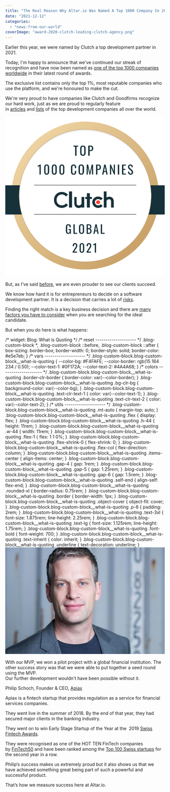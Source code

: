 ```yaml
---
title: "The Real Reason Why Altar.io Was Named A Top 1000 Company In 2021"
date: "2021-12-12"
categories: 
  - "news-from-our-world"
coverImage: "award-2020-clutch-leading-clutch-agency.png"
---
```


Earlier this year, we were named by Clutch a top development partner in 2021.

Today, I'm happy to announce that we've continued our streak of recognition and have now been named as [one of the top 1000 companies worldwide](https://clutch.co/press-releases/clutch-1000-2021-report?utm_campaign=Awards%20Notifications&utm_medium=email&_hsmi=190415663&_hsenc=p2ANqtz-_zj1RlH0GSKCfTSRkNhJrcZlN55RBWfAnaPmAEAZciOSH673SB8w3YXzRUgisF-rNfc--KdnMNDjhH3Rhsdp4CX3cB8Q&utm_content=190412339&utm_source=hs_email) in their latest round of awards.

The exclusive list contains only the top 1%, most reputable companies who use the platform, and we're honoured to make the cut.

We're very proud to have companies like Clutch and Goodfirms recognize our hard work, just as we are proud to regularly feature in [articles](https://medium.com/@merdekiti/15-top-web-development-companies-in-2020-c666cd178476) and [lists](https://digital.com/custom-software-development-companies/) of the top development companies all over the world.

![Clutch 1000 Award](images/CLUTCH-1000-HQ.png)

But, as I’ve said [before](https://altar.io/altar-io-named-leading-b2b-company-by-clutch-co/), we are even prouder to see our clients succeed. 

We know how hard it is for entrepreneurs to decide on a software development partner. It is a decision that carries a lot of [risks](https://altar.io/10-reasons-why-outsourcing-software-development-fails/). 

Finding the right match is a key business decision and there are [many factors you have to consider](https://altar.io/founders-guide-how-to-outsource-software-development-2020/) when you are searching for the ideal candidate. 

But when you do here is what happens: 

/\* widget: Blog: What is Quoting \*/ /\* reset -------------------- \*/ .blog-custom-block \*, .blog-custom-block ::before, .blog-custom-block ::after { box-sizing: border-box; border-width: 0; border-style: solid; border-color: #e5e7eb; } /\* vars -------------------- \*/ .blog-custom-block.blog-custom-block\_\_what-is-quoting { --color-bg: #F4FAFE; --color-border: rgb(15 164 234 / 0.50); --color-text-1: #0F172A; --color-text-2: #4A4A68; } /\* colors -------------------- \*/ .blog-custom-block.blog-custom-block\_\_what-is-quoting .border-clr-border { border-color: var(--color-border); } .blog-custom-block.blog-custom-block\_\_what-is-quoting .bg-clr-bg { background-color: var(--color-bg); } .blog-custom-block.blog-custom-block\_\_what-is-quoting .text-clr-text-1 { color: var(--color-text-1); } .blog-custom-block.blog-custom-block\_\_what-is-quoting .text-clr-text-2 { color: var(--color-text-2); } /\* utils -------------------- \*/ .blog-custom-block.blog-custom-block\_\_what-is-quoting .mt-auto { margin-top: auto; } .blog-custom-block.blog-custom-block\_\_what-is-quoting .flex { display: flex; } .blog-custom-block.blog-custom-block\_\_what-is-quoting .h-44 { height: 11rem; } .blog-custom-block.blog-custom-block\_\_what-is-quoting .w-44 { width: 11rem; } .blog-custom-block.blog-custom-block\_\_what-is-quoting .flex-1 { flex: 1 1 0%; } .blog-custom-block.blog-custom-block\_\_what-is-quoting .flex-shrink-0 { flex-shrink: 0; } .blog-custom-block.blog-custom-block\_\_what-is-quoting .flex-col { flex-direction: column; } .blog-custom-block.blog-custom-block\_\_what-is-quoting .items-center { align-items: center; } .blog-custom-block.blog-custom-block\_\_what-is-quoting .gap-4 { gap: 1rem; } .blog-custom-block.blog-custom-block\_\_what-is-quoting .gap-5 { gap: 1.25rem; } .blog-custom-block.blog-custom-block\_\_what-is-quoting .gap-6 { gap: 1.5rem; } .blog-custom-block.blog-custom-block\_\_what-is-quoting .self-end { align-self: flex-end; } .blog-custom-block.blog-custom-block\_\_what-is-quoting .rounded-xl { border-radius: 0.75rem; } .blog-custom-block.blog-custom-block\_\_what-is-quoting .border { border-width: 1px; } .blog-custom-block.blog-custom-block\_\_what-is-quoting .object-cover { object-fit: cover; } .blog-custom-block.blog-custom-block\_\_what-is-quoting .p-8 { padding: 2rem; } .blog-custom-block.blog-custom-block\_\_what-is-quoting .text-3xl { font-size: 1.875rem; line-height: 2.25rem; } .blog-custom-block.blog-custom-block\_\_what-is-quoting .text-lg { font-size: 1.125rem; line-height: 1.75rem; } .blog-custom-block.blog-custom-block\_\_what-is-quoting .font-bold { font-weight: 700; } .blog-custom-block.blog-custom-block\_\_what-is-quoting .text-inherit { color: inherit; } .blog-custom-block.blog-custom-block\_\_what-is-quoting .underline { text-decoration: underline; } ![Altar - What is Saying](images/philip-apiax-1.jpeg) 

With our MVP, we won a pilot project with a global financial institution. The other success story was that we were able to put together a seed round using the MVP.  
Our further development wouldn't have been possible without it.

Philip Schoch, Founder & CEO, [Apiax](https://www.apiax.com/)

Apiax is a fintech startup that provides regulation as a service for financial services companies. 

They went live in the summer of 2018. By the end of that year, they had secured major clients in the banking industry.

They went on to win Early Stage Startup of the Year at the  2019 [Swiss Fintech Awards](https://www.fuw-forum.ch/swiss-fintech-awards-2019/). 

They were recognised as one of the HOT TEN FinTech companies by [FinTech50](https://blog.apiax.com/apiax-one-to-watch-in-2019-a30ba7ca58a0) and have been ranked among the [Top 100 Swiss startups](https://blog.apiax.com/apiax-ranks-among-the-top-100-swiss-startups-for-the-second-time-8c8054635723) for the second year in a row.

Philip‘s success makes us extremely proud but it also shows us that we have achieved something great being part of such a powerful and successful product.

That’s how we measure success here at Altar.io.

